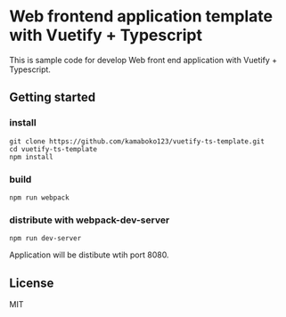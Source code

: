 # Web frontend application template with Vuetify + Typescript

This is sample code for develop Web front end application with Vuetify + Typescript.

## Getting started

### install

```
git clone https://github.com/kamaboko123/vuetify-ts-template.git
cd vuetify-ts-template
npm install
```

### build

```
npm run webpack
```

### distribute with webpack-dev-server

```
npm run dev-server
```

Application will be distibute wtih port 8080.

## License

MIT
